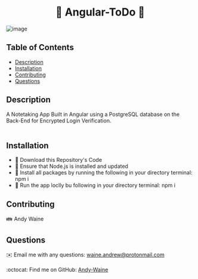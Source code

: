
<h1 align="center">📝 Angular-ToDo 📝</h1>

![image](https://user-images.githubusercontent.com/88730354/162493843-4533edf7-b802-4f44-996b-2203a4178235.png)

## Table of Contents
- [Description](#description)
- [Installation](#installation)
- [Contributing](#contributing)
- [Questions](#questions)

## Description
<div>A Notetaking App Built in Angular using a PostgreSQL database on the Back-End for Encrypted Login Verification.</div>
</br>

## Installation
<ul>
  <li>💾 Download this Repository's Code</li>
  <li>💾 Ensure that Node.js is installed and updated</li>
  <li>💾 Install all packages by running the following in your directory terminal: npm i</li>
  <li>💾 Run the app loclly bu following in your directory terminal: npm i</li>
</ul>

## Contributing
👪 Andy Waine

## Questions
✉️ Email me with any questions: waine.andrew@protonmail.com<br /><br />
:octocat: Find me on GitHub: [Andy-Waine](https://github.com/Andy-Waine)<br />

